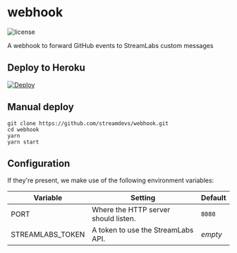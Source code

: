 # webhook

![license](https://img.shields.io/github/license/streamdevs/webhook.svg)

A webhook to forward GitHub events to StreamLabs custom messages

## Deploy to Heroku

[![Deploy](https://www.herokucdn.com/deploy/button.svg)](https://heroku.com/deploy)

## Manual deploy

```
git clone https://github.com/streamdevs/webhook.git
cd webhook
yarn
yarn start
```

## Configuration

If they're present, we make use of the following environment variables:

| Variable         | Setting                                                         | Default |
|------------------|-----------------------------------------------------------------|---------|
| PORT             | Where the HTTP server should listen.                            | `8080`  |
| STREAMLABS_TOKEN | A token to use the StreamLabs API.                              | *empty* |

